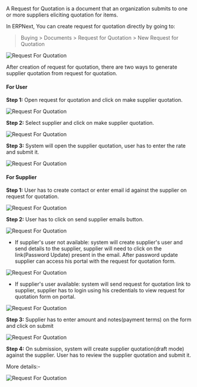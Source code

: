 A Request for Quotation is a document that an organization submits to one or more suppliers eliciting quotation for items.

In ERPNext, You can create request for quotation directly by going to:

> Buying > Documents > Request for Quotation > New Request for Quotation

![Request For Quotation]({{docs_base_url}}/assets/img/buying/request-for-quotation.png)

After creation of request for quotation, there are two ways to generate supplier quotation from request for quotation.

#### For User

__Step 1:__ Open request for quotation and click on make supplier quotation.

![Request For Quotation]({{docs_base_url}}/assets/img/buying/make-supplier-quotation-from-rfq.png)

__Step 2:__ Select supplier and click on make supplier quotation.

![Request For Quotation]({{docs_base_url}}/assets/img/buying/supplier-selection-from-rfq.png)

__Step 3:__ System will open the supplier quotation, user has to enter the rate and submit it.

![Request For Quotation]({{docs_base_url}}/assets/img/buying/supplier-quotation-from-rfq.png)

#### For Supplier

__Step 1:__ User has to create contact or enter email id against the supplier on request for quotation.

![Request For Quotation]({{docs_base_url}}/assets/img/buying/set-email-id.png)

__Step 2:__ User has to click on send supplier emails button.

![Request For Quotation]({{docs_base_url}}/assets/img/buying/send-supplier-emails.png)

* If supplier's user not available: system will create supplier's user and send details to the supplier, supplier will need to click on the link(Password Update) present in the email. After password update supplier can access his portal with the request for quotation form.

![Request For Quotation]({{docs_base_url}}/assets/img/buying/supplier-password-update-link.png)

* If supplier's user available: system will send request for quotation link to supplier, supplier has to login using his credentials to view request for quotation form on portal. 

![Request For Quotation]({{docs_base_url}}/assets/img/buying/send-rfq-link.png)

__Step 3:__ Supplier has to enter amount and notes(payment terms) on the form and click on submit

![Request For Quotation]({{docs_base_url}}/assets/img/buying/supplier-portal-rfq.png)

__Step 4:__ On submission, system will create supplier quotation(draft mode) against the supplier. User has to review the supplier quotation
            and submit it.
			
More details:-

![Request For Quotation]({{docs_base_url}}/assets/img/buying/request-for-quotation.gif)